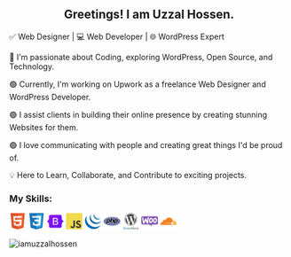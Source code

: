 <h2 align="center">Greetings! I am Uzzal Hossen.</h2>
<p> ✅ Web Designer | 💻 Web Developer | 🌐 WordPress Expert </p>

<p> 🚀 I'm passionate about Coding, exploring WordPress, Open Source, and Technology. </p>
<p> 🟢 Currently, I'm working on Upwork as a freelance Web Designer and WordPress Developer. </p>
<p> 🟢 I assist clients in building their online presence by creating stunning Websites for them. </p>
<p> 🟢 I love communicating with people and creating great things I'd be proud of. </p>
<p> 💡 Here to Learn, Collaborate, and Contribute to exciting projects. </p>

<h3 align="left">My Skills:</h3>
<p dir="auto" align="left">
  <img src="https://raw.githubusercontent.com/devicons/devicon/master/icons/html5/html5-original.svg" alt="HTML5 Logo" width="30" height="30"/>

  <img src="https://raw.githubusercontent.com/devicons/devicon/master/icons/css3/css3-original.svg" alt="CSS3 Logo" width="30" height="30"/>

  <img src="https://raw.githubusercontent.com/devicons/devicon/master/icons/bootstrap/bootstrap-original.svg" alt="Bootstrap Logo" width="30" height="30"/>

<img src="https://raw.githubusercontent.com/devicons/devicon/master/icons/javascript/javascript-original.svg" alt="JavaScript Logo" width="30" height="30"/>

<img src="https://raw.githubusercontent.com/devicons/devicon/master/icons/jquery/jquery-original.svg" alt="jQuery Logo" width="30" height="30"/>

<img src="https://raw.githubusercontent.com/devicons/devicon/master/icons/php/php-original.svg" alt="PHP Logo" width="30" height="30"/>

<img src="https://raw.githubusercontent.com/devicons/devicon/master/icons/wordpress/wordpress-original.svg" alt="WordPress Logo" width="30" height="30"/>

<img src="https://raw.githubusercontent.com/devicons/devicon/master/icons/woocommerce/woocommerce-original.svg" alt="WooCommerce Logo" width="30" height="30"/>

<img src="https://raw.githubusercontent.com/devicons/devicon/master/icons/cloudflare/cloudflare-original.svg" alt="Cloudflare Logo" width="30" height="30"/>

</p>

<p align="left"> <img src="https://komarev.com/ghpvc/?username=iamuzzalhossen&label=Profile%20views&color=0e75b6&style=flat" alt="iamuzzalhossen" /> </p>
